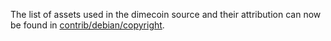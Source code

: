The list of assets used in the dimecoin source and their attribution can now be found in [contrib/debian/copyright](../contrib/debian/copyright).
